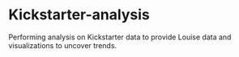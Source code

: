 # Kickstarter-analysis
Performing analysis on Kickstarter data to provide Louise data and visualizations to uncover trends.
